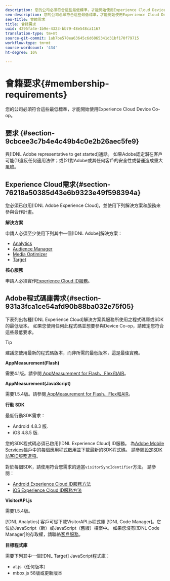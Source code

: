 ```yaml
---
description: 您的公司必須符合這些最低標準，才能開始使用Experience Cloud Device Co-op。
seo-description: 您的公司必須符合這些最低標準，才能開始使用Experience Cloud Device Co-op。
seo-title: 會籍需求
title: 會籍需求
uuid: 4295fa4e-1b9e-4323-bb79-48e548ca1167
translation-type: tm+mt
source-git-commit: 1ab7be570ea63645c6d6065341d31bf170f79715
workflow-type: tm+mt
source-wordcount: '434'
ht-degree: 16%

---
```



# 會籍要求{#membership-requirements}

您的公司必須符合這些最低標準，才能開始使用Experience Cloud Device Co-op。

## 要求 {#section-9cbcee3c7b4e4c49b4c0e2b26aec5fe9}

與[!DNL Adobe representative to get started]通話。 如果Adobe認定潛在客戶可能(1)違反任何適用法律；或(2)對Adobe或其任何客戶的安全性或營運造成重大風險。

## Experience Cloud需求{#section-76218a50385d43e6b9323e49f598394a}

您必須已啟用[!DNL Adobe Experience Cloud]，並使用下列解決方案和服務來參與合作計畫。

**解決方案**

申請人必須至少使用下列其中一個[!DNL Adobe]解決方案：

* [Analytics](http://www.adobe.com/tw/marketing-cloud/web-analytics.html)
* [Audience Manager](http://www.adobe.com/tw/marketing-cloud/data-management-platform.html)
* [Media Optimizer](http://www.adobe.com/marketing-cloud/online-advertising-management.html)
* [Target](http://www.adobe.com/marketing-cloud/testing-targeting.html)

**核心服務**

申請人必須實作[Experience Cloud ID服務](https://docs.adobe.com/content/help/zh-Hant/id-service/using/home.html)。

## Adobe程式碼庫需求{#section-931a3fca1ce54afd90b88ba032e75f05}

下表列出各種[!DNL Experience Cloud]解決方案與服務所使用之程式碼庫或SDK的最低版本。 如果您使用任何此程式碼並想要參與Device Co-op，請確定您符合這些最低要求。

>[!TIP]
>
>建議您使用最新的程式碼版本，而非所需的最低版本，這是最佳實務。

**AppMeasurement(Flash)**

需要4.1版。請參閱[ AppMeasurement for Flash、Flex和AIR](https://github.com/AdobeDocs/analytics-1.4-apis/blob/master/docs/data-insertion-api/index.md)。

**AppMeasurement(JavaScript)**

需要1.5.4版。請參閱[ AppMeasurement for Flash、Flex和AIR](https://docs.adobe.com/content/help/zh-Hant/analytics/implementation/js/migrate-from-hcode.html)。

**行動 SDK**

最低行動SDK需求：

* Android 4.8.3 版.
* iOS 4.8.5 版.

您的SDK程式碼必須已啟用[!DNL Experience Cloud] ID服務。 為[Adobe Mobile Services](https://mobilemarketing.adobe.com/)帳戶中的每個應用程式啟用並下載最新的SDK程式碼。 請參閱[設定SDK訪客ID服務選項](https://docs.adobe.com/content/help/zh-Hant/mobile-services/using/manage-app-settings-ug/configuring-app/t-config-visitor.html)。

對於每個SDK，請使用符合您需求的適當`visitorSyncIdentifier`方法。 請參閱：

* [Android Experience Cloud ID服務方法](https://docs.adobe.com/content/help/en/mobile-services/android/experience-cloud-android/mcvid.html)
* [iOS Experience Cloud ID服務方法](https://docs.adobe.com/content/help/en/mobile-services/ios/exp-cloud-ios/mcvid.html)

**VisitorAPI.js**

需要1.5.4版。

[!DNL Analytics] 客戶可從下載VisitorAPI.js程式庫 [!DNL Code Manager]。它位於JavaScript（新）或JavaScript（舊版）檔案中。 如果您沒有[!DNL Code Manager]的存取權，請聯絡[客戶服務](https://helpx.adobe.com/tw/marketing-cloud/contact-support.html)。

**目標程式庫**

需要下列其中一個[!DNL Target] JavaScript程式庫：

* at.js（任何版本）
* mbox.js 58版或更新版本

